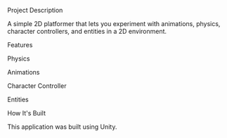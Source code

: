 Project Description

A simple 2D platformer that lets you experiment with animations, physics, character controllers, and entities in a 2D environment.


Features

Physics

Animations

Character Controller

Entities


How It's Built

This application was built using Unity.

